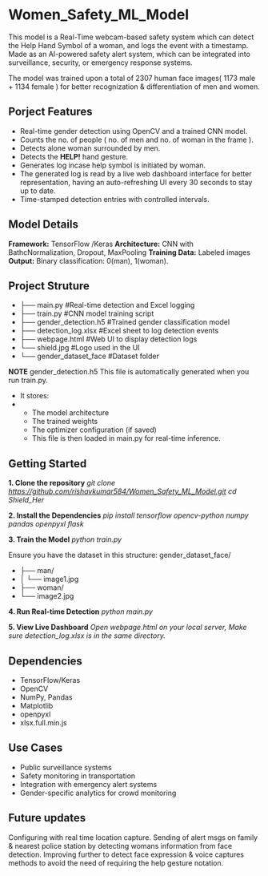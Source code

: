 # Women_Safety_ML_Model
This model is a Real-Time webcam-based safety system which can detect the Help Hand Symbol of a woman,
and logs the event with a timestamp. Made as an AI-powered safety alert system, which can be integrated into surveillance, security, or emergency response systems.

The model was trained upon a total of 2307 human face images( 1173 male + 1134 female ) for better recognization & differentiation of men and women.

## Porject Features
- Real-time gender detection using OpenCV and a trained CNN model.
- Counts the no. of people ( no. of men and no. of woman in the frame ).
- Detects alone woman surrounded by men.
- Detects the **HELP!** hand gesture.
- Generates log incase help symbol is initiated by woman.
- The generated log is read by a live web dashboard interface for better representation, having an auto-refreshing UI every 30 seconds to stay up to date.
- Time-stamped detection entries with controlled intervals.

## Model Details
**Framework:** TensorFlow /Keras
**Architecture:** CNN with BathcNormalization, Dropout, MaxPooling
**Training Data:** Labeled images
**Output:** Binary classification: 0(man), 1(woman).

## Project Struture

- ├── main.py                 #Real-time detection and Excel logging
- ├── train.py                #CNN model training script
- ├── gender_detection.h5     #Trained gender classification model
- ├── detection_log.xlsx      #Excel sheet to log detection events
- ├── webpage.html            #Web UI to display detection logs
- └── shield.jpg              #Logo used in the UI
- └── gender_dataset_face     #Dataset folder

**NOTE**  gender_detection.h5
This file is automatically generated when you run train.py.
- It stores:
- - The model architecture
  - The trained weights
  - The optimizer configuration (if saved)
  - This file is then loaded in main.py for real-time inference.

## Getting Started

**1. Clone the repository**
*git clone https://github.com/rishavkumar584/Women_Safety_ML_Model.git*
*cd Shield_Her*

**2. Install the Dependencies**
*pip install tensorflow opencv-python numpy pandas openpyxl flask*

**3. Train the Model**
*python train.py*

Ensure you have the dataset in this structure:
gender_dataset_face/
- ├── man/
- │   └── image1.jpg
- ├── woman/
-   └── image2.jpg

**4. Run Real-time Detection**
*python main.py*

**5. View Live Dashboard**
*Open webpage.html on your local server, Make sure detection_log.xlsx is in the same directory.*

## Dependencies
- TensorFlow/Keras
- OpenCV
- NumPy, Pandas
- Matplotlib
- openpyxl
- xlsx.full.min.js

## Use Cases
- Public surveillance systems
- Safety monitoring in transportation
- Integration with emergency alert systems
- Gender-specific analytics for crowd monitoring

## Future updates
  Configuring with real time location capture.
  Sending of alert msgs on family & nearest police station by detecting womans information from face detection.
  Improving further to detect face expression & voice captures methods to avoid the need of requiring the help gesture notation.
   
